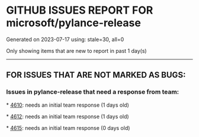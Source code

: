 
# GITHUB ISSUES REPORT FOR microsoft/pylance-release


Generated on 2023-07-17 using: stale=30, all=0


Only showing items that are new to report in past 1 day(s)


---

## FOR ISSUES THAT ARE NOT MARKED AS BUGS:


### Issues in pylance-release that need a response from team:


\* [4610](https://github.com/microsoft/pylance-release/issues/4610 " Cannot access member &quot;coastlines&quot; for type &quot;Axes&quot;   Member &quot;coastlines&quot; is unknown"): needs an initial team response (1 days old)

\* [4612](https://github.com/microsoft/pylance-release/issues/4612 "Support for code block wrapped with &quot;~~~&quot;"): needs an initial team response (1 days old)

\* [4615](https://github.com/microsoft/pylance-release/issues/4615 "docstring: Regarding Korean line spacing problem"): needs an initial team response (0 days old)
